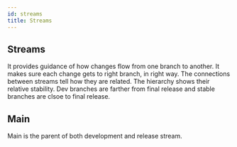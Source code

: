 ```yaml
---
id: streams
title: Streams
---
```


## Streams

It provides guidance of how changes flow from one branch to another. It makes sure each change gets
to right branch, in right way. The connections between streams tell how they are related. The
hierarchy shows their relative stability. Dev branches are farther from final release and stable
branches are clsoe to final release. 

## Main

Main is the parent of both development and release stream.



